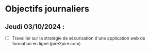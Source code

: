 # Objectifs journaliers

## Jeudi 03/10/2024 :

- [ ] Travailler sur la stratégie de sécurisation d'une application web de formation en ligne (pire2pire.com)

